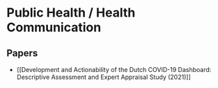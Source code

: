 # Public Health / Health Communication

## Papers

- [[Development and Actionability of the Dutch COVID-19 Dashboard: Descriptive Assessment and Expert Appraisal Study (2021)]]
